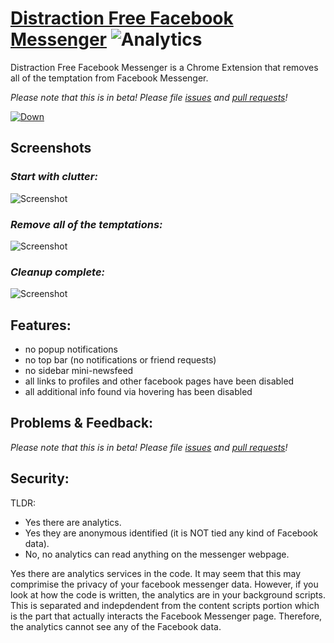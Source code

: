 # [Distraction Free Facebook Messenger](https://chrome.google.com/webstore/detail/distraction-free-facebook/ipkbhlfkopeokhpbhgmlonagpppedfej) ![Analytics](https://ga-beacon.appspot.com/UA-47724303-2/docs/readme?pixel)

Distraction Free Facebook Messenger is a Chrome Extension that removes all of the temptation from Facebook Messenger.

*Please note that this is in beta! Please file [issues](https://github.com/jonleung/distraction-free-facebook-messenger/issues) and [pull requests](https://github.com/jonleung/distraction-free-facebook-messenger/fork)!*

[![Down](http://i.imgur.com/GCvIjTK.png)](https://chrome.google.com/webstore/detail/distraction-free-facebook/ipkbhlfkopeokhpbhgmlonagpppedfej)

## Screenshots

### *Start with clutter:*
![Screenshot](https://lh4.googleusercontent.com/EPZlDXzQjrs4YOzk16W_RmIQ4g2_EnpghjkTouZmUg-mkPTsdeftofrtqvnSL4ZUkbVzStHs-yY=s640-h400-e365-rw)

### *Remove all of the temptations:*
![Screenshot](https://lh3.googleusercontent.com/iSzwWllRIgz6RW5oh4dqPUS2HLV_4M8Jca971_XcXPwO0C3Sf0LVkef2nJF3RCheS2vR5hg_=s640-h400-e365-rw)

### *Cleanup complete:*
![Screenshot](https://lh3.googleusercontent.com/EMLOFRI_iR4ib4G4f2y_24JDOdenJS93IFOAjvlHQGB-8EAMlz-DdbMQIfXVYCwgaBgPiH8M=s640-h400-e365-rw)

## Features:

- no popup notifications
- no top bar (no notifications or friend requests)
- no sidebar mini-newsfeed
- all links to profiles and other facebook pages have been disabled
- all additional info found via hovering has been disabled

## Problems & Feedback:

*Please note that this is in beta! Please file [issues](https://github.com/jonleung/distraction-free-facebook-messenger/issues) and [pull requests](https://github.com/jonleung/distraction-free-facebook-messenger/fork)!*

## Security:

TLDR:
- Yes there are analytics.
- Yes they are anonymous identified (it is NOT tied any kind of Facebook data). 
- No, no analytics can read anything on the messenger webpage.

Yes there are analytics services in the code. It may seem that this may comprimise the privacy of your facebook messenger data. However, if you look at how the code is written, the analytics are in your background scripts. This is separated and indepdendent from the content scripts portion which is the part that actually interacts the Facebook Messenger page. Therefore, the analytics cannot see any of the Facebook data.